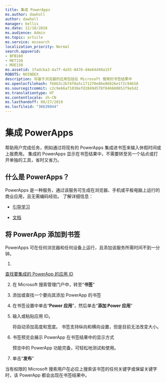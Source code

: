 ```yaml
---
title: 集成 PowerApps
ms.author: dawholl
author: dawholl
manager: kellis
ms.date: 12/18/2018
ms.audience: Admin
ms.topic: article
ms.service: mssearch
localization_priority: Normal
search.appverid:
- BFB160
- MET150
- MOE150
ms.assetid: 1fadcba3-4a7f-4a55-8476-d4e64d49a15f
ROBOTS: NOINDEX
description: 将基于浏览器的应用包括在 Microsoft 搜索的书签结果中
ms.openlocfilehash: f68b3c2b74f0a5c1712f0e86e86826e1f2c94b58
ms.sourcegitcommit: c2c9e66af1038efd2849d578f846680851f9e5d2
ms.translationtype: HT
ms.contentlocale: zh-CN
ms.lasthandoff: 08/27/2019
ms.locfileid: "36639844"
---
```

# <a name="integrate-powerapps"></a>集成 PowerApps
   
帮助用户完成任务，例如通过将现有的 PowerApps 集成进书签来输入休假时间或上报费用。 集成的 PowerApps 显示在书签结果中，不需要转至另一个站点或打开单独的工具，省时又省力。
  
## <a name="what-are-powerapps"></a>什么是 PowerApps？

PowerApps 是一种服务，通过该服务可生成在浏览器、手机或平板电脑上运行的商业应用，且无需编码经验。 了解详细信息：
  
- [引导学习](https://docs.microsoft.com/learn/browse/?products=powerapps)
    
- [文档](https://docs.microsoft.com/powerapps/)
    
## <a name="add-a-powerapp-to-a-bookmark"></a>将 PowerApp 添加到书签

PowerApps 可在任何浏览器和任何设备上运行，且添加该服务所需时间不到一分钟。
  
1. 
  [查找要集成的 PowerApp 的应用 ID](https://docs.microsoft.com/zh-CN/powerapps/maker/canvas-apps/get-sessionid#get-an-app-id) 
    
2. 在 Microsoft 搜索管理门户中，转至“**书签**”
    
3. 添加或查找一个要向其添加 PowerApp 的书签
    
4. 在书签设置中单击“**Power 应用**”，然后单击“**添加 Power 应用**”
    
5. 输入或粘贴应用 ID。
    
    将自动添加高度和宽度。 书签支持纵向和横向设置，但是目前无法改变大小。
    
6. 书签预览会展示 PowerApp 在书签结果中的显示方式
    
    预览中的 PowerApp 功能完备，可轻松地测试和使用。
    
7. 单击“**发布**”
    
当有权限的 Microsoft 搜索用户在必应上搜索该书签的任何关键字或保留关键字时，该 PowerApp 都会出现在书签结果中。

